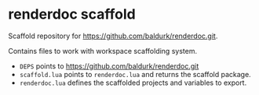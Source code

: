 # renderdoc scaffold

Scaffold repository for https://github.com/baldurk/renderdoc.git.

Contains files to work with workspace scaffolding system.

- `DEPS` points to https://github.com/baldurk/renderdoc.git
- `scaffold.lua` points to `renderdoc.lua` and returns the scaffold package.
- `renderdoc.lua` defines the scaffolded projects and variables to export.
